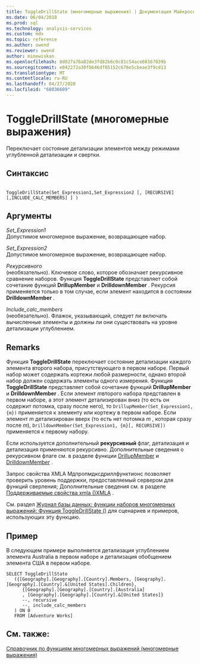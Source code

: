 ```yaml
---
title: ToggleDrillState (многомерные выражения) | Документация Майкрософт
ms.date: 06/04/2018
ms.prod: sql
ms.technology: analysis-services
ms.custom: mdx
ms.topic: reference
ms.author: owend
ms.reviewer: owend
author: minewiskan
ms.openlocfilehash: 8d027a76a82de3fd82b6c0c81c54ace08167039b
ms.sourcegitcommit: e042272a38fb646df05152c676e5cbeae3f9cd13
ms.translationtype: MT
ms.contentlocale: ru-RU
ms.lasthandoff: 04/27/2020
ms.locfileid: "68036609"
---
```

# <a name="toggledrillstate-mdx"></a>ToggleDrillState (многомерные выражения)


  Переключает состояние детализации элементов между режимами углубленной детализации и свертки.  
  
## <a name="syntax"></a>Синтаксис  
  
```  
  
ToggleDrillState(Set_Expression1,Set_Expression2 [, [RECURSIVE] [,INCLUDE_CALC_MEMBERS] ] )  
```  
  
## <a name="arguments"></a>Аргументы  
 *Set_Expression1*  
 Допустимое многомерное выражение, возвращающее набор.  
  
 *Set_Expression2*  
 Допустимое многомерное выражение, возвращающее набор.  
  
 *Рекурсивного*  
 (необязательно). Ключевое слово, которое обозначает рекурсивное сравнение наборов. Функция **ToggleDrillState** представляет собой сочетание функций **DrillupMember** и **DrilldownMember** . Рекурсия применяется только в том случае, если элемент находится в состоянии **DrilldownMember** .  
  
 *Include_calc_members*  
 (необязательно). Флажок, указывающий, следует ли включать вычисленные элементы и должны ли они существовать на уровне детализации углублением.  
  
## <a name="remarks"></a>Remarks  
 Функция **ToggleDrillState** переключает состояние детализации каждого элемента второго набора, присутствующего в первом наборе. Первый набор может содержать кортежи любой размерности, однако второй набор должен содержать элементы одного измерения. Функция **ToggleDrillState** представляет собой сочетание функций **DrillupMember** и **DrilldownMember** . Если элемент *m*второго набора представлен в первом наборе, а этот элемент детализирован вниз (то есть он содержит потомка, сразу после него), то `DrillupMember(Set_Expression1, {m})` применяется к элементу или кортежу в первом наборе. Если элемент *m* детализирован вверх (то есть нет потомка *m* , которая сразу после *m*), `DrilldownMember(Set_Expression1, {m}[, RECURSIVE])` применяется к первому набору.  
  
 Если используется дополнительный **рекурсивный** флаг, детализация и детализация применяются рекурсивно. Дополнительные сведения о рекурсивном флаге см. в разделе функции [DrillupMember](../mdx/drillupmember-mdx.md) и [DrilldownMember](../mdx/drilldownmember-mdx.md) .  
  
 Запрос свойства XMLA Мдпропмдксдриллфунктионс позволяет проверить уровень поддержки, предоставляемый сервером для функций сверления; Дополнительные сведения см. в разделе [Поддерживаемые свойства xmla &#40;&#41;XMLA](https://docs.microsoft.com/bi-reference/xmla/xml-elements-properties/propertylist-element-supported-xmla-properties) .  
  
 См. раздел [Журнал базы данных: функции наборов многомерных выражений: Функция ToggleDrillState ()](https://go.microsoft.com/fwlink/?LinkId=517759) для сценариев и примеров, использующих эту функцию.  
  
## <a name="example"></a>Пример  
 В следующем примере выполняется детализация углублением элемента Australia в первом наборе и детализация обобщением элемента США в первом наборе.  
  
```  
SELECT ToggleDrillState  
   ({[Geography].[Geography].[Country].Members, [Geography].[Geography].[Country].&[United States].Children},  
      {[Geography].[Geography].[Country].[Australia]  
      , [Geography].[Geography].[Country].&[United States]}  
      --, recursive  
      --, include_calc_members  
   ) ON 0  
   FROM [Adventure Works]  
```  
  
## <a name="see-also"></a>См. также:  
 [Справочник по функциям многомерных выражений (многомерные выражения)](../mdx/mdx-function-reference-mdx.md)  
  
  

